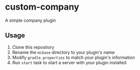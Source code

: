 # custom-company

A simple company plugin

## Usage

1. Clone this repository
2. Rename the `mcbase` directory to your plugin's name
3. Modify `gradle.properties` to match your plugin's information
4. Run `start` task to start a server with your plugin installed
